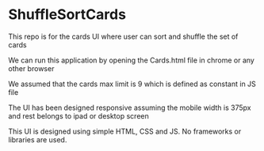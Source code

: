 # ShuffleSortCards
This repo is for the cards UI where user can sort and shuffle the set of cards

We can run this application by opening the Cards.html file in chrome or any other browser

We assumed that the cards max limit is 9 which is defined as constant in JS file

The UI has been designed responsive assuming the mobile width is 375px and rest belongs to ipad or desktop screen

This UI is designed using simple HTML, CSS and JS. No frameworks or libraries are used.


